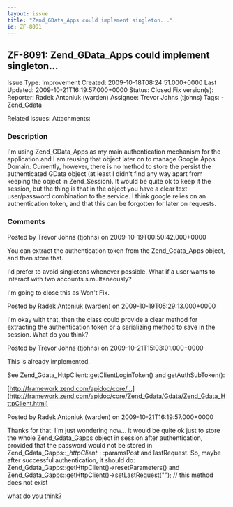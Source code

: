 ```yaml
---
layout: issue
title: "Zend_GData_Apps could implement singleton..."
id: ZF-8091
---
```


ZF-8091: Zend\_GData\_Apps could implement singleton...
-------------------------------------------------------

 Issue Type: Improvement Created: 2009-10-18T08:24:51.000+0000 Last Updated: 2009-10-21T16:19:57.000+0000 Status: Closed Fix version(s): 
 Reporter:  Radek Antoniuk (warden)  Assignee:  Trevor Johns (tjohns)  Tags: - Zend\_Gdata
 
 Related issues: 
 Attachments: 
### Description

I'm using Zend\_GData\_Apps as my main authentication mechanism for the application and I am reusing that object later on to manage Google Apps Domain. Currently, however, there is no method to store the persist the authenticated GData object (at least I didn't find any way apart from keeping the object in Zend\_Session). It would be quite ok to keep it the session, but the thing is that in the object you have a clear text user/password combination to the service. I think google relies on an authentication token, and that this can be forgotten for later on requests.

 

 

### Comments

Posted by Trevor Johns (tjohns) on 2009-10-19T00:50:42.000+0000

You can extract the authentication token from the Zend\_Gdata\_Apps object, and then store that.

I'd prefer to avoid singletons whenever possible. What if a user wants to interact with two accounts simultaneously?

I'm going to close this as Won't Fix.

 

 

Posted by Radek Antoniuk (warden) on 2009-10-19T05:29:13.000+0000

I'm okay with that, then the class could provide a clear method for extracting the authentication token or a serializing method to save in the session. What do you think?

 

 

Posted by Trevor Johns (tjohns) on 2009-10-21T15:03:01.000+0000

This is already implemented.

See Zend\_Gdata\_HttpClient::getClientLoginToken() and getAuthSubToken():

[http://framework.zend.com/apidoc/core/…](http://framework.zend.com/apidoc/core/Zend_Gdata/Gdata/Zend_Gdata_HttpClient.html)

 

 

Posted by Radek Antoniuk (warden) on 2009-10-21T16:19:57.000+0000

Thanks for that. I'm just wondering now... it would be quite ok just to store the whole Zend\_Gdata\_Gapps object in session after authentication, provided that the password would not be stored in Zend\_Gdata\_Gapps::$\_httpClient::$paramsPost and lastRequest. So, maybe after successful authentication, it should do: Zend\_Gdata\_Gapps::getHttpClient()->resetParameters() and Zend\_Gdata\_Gapps::getHttpClient()->setLastRequest(""); // this method does not exist

what do you think?

 

 